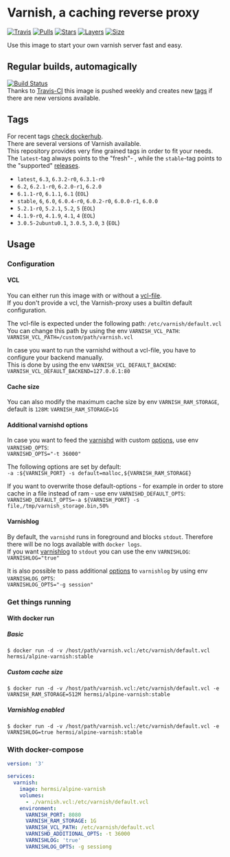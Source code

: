 # Varnish, a caching reverse proxy

[![Travis](https://shields.beevelop.com/travis/Hermsi1337/docker-varnish.svg?style=flat-square)](https://travis-ci.com/Hermsi1337/docker-varnish)
[![Pulls](https://shields.beevelop.com/docker/pulls/hermsi/alpine-varnish.svg?style=flat-square)](https://hub.docker.com/r/hermsi/alpine-varnish/)
[![Stars](https://shields.beevelop.com/docker/stars/hermsi/alpine-varnish.svg?style=flat-square)](https://hub.docker.com/r/hermsi/alpine-varnish/)
[![Layers](https://shields.beevelop.com/docker/image/layers/hermsi/alpine-varnish/latest.svg?style=flat-square)](https://hub.docker.com/r/hermsi/alpine-varnish/)
[![Size](https://shields.beevelop.com/docker/image/image-size/hermsi/alpine-varnish/latest.svg?style=flat-square)](https://hub.docker.com/r/hermsi/alpine-varnish/)

Use this image to start your own varnish server fast and easy.

## Regular builds, automagically

[![Build Status](https://travis-ci.com/Hermsi1337/docker-varnish.svg?branch=master)](https://travis-ci.com/Hermsi1337/docker-varnish)  
Thanks to [Travis-CI](https://travis-ci.com/) this image is pushed weekly and creates new [tags](https://hub.docker.com/r/hermsi/alpine-varnish/tags/) if there are new versions available.

## Tags

For recent tags [check dockerhub](https://hub.docker.com/r/hermsi/alpine-varnish/tags).  
There are several versions of Varnish available.  
This repository provides very fine grained tags in order to fit your needs.  
The `latest`-tag always points to the "fresh"- , while the `stable`-tag points to the "supported" [releases](https://varnish-cache.org/releases/).

* `latest`, `6.3`, `6.3.2-r0`, `6.3.1-r0`
* `6.2`, `6.2.1-r0`, `6.2.0-r1`, `6.2.0`
* `6.1.1-r0`, `6.1.1`, `6.1` (`EOL`)
* `stable`, `6`, `6.0`, `6.0.4-r0`, `6.0.2-r0`, `6.0.0-r1`, `6.0.0`
* `5.2.1-r0`, `5.2.1`, `5.2`, `5` (`EOL`)
* `4.1.9-r0`, `4.1.9`, `4.1`, `4` (`EOL`)
* `3.0.5-2ubuntu0.1`, `3.0.5`, `3.0`, `3` (`EOL`)

## Usage

### Configuration

#### VCL

You can either run this image with or without a [vcl-file](https://varnish-cache.org/docs/6.0/users-guide/vcl.html).  
If you don't provide a vcl, the Varnish-proxy uses a builtin default configuration.

The vcl-file is expected under the following path: `/etc/varnish/default.vcl`  
You can change this path by using the env `VARNISH_VCL_PATH`:  
`VARNISH_VCL_PATH=/custom/path/varnish.vcl`

In case you want to run the varnishd without a vcl-file, you have to configure your backend manually.  
This is done by using the env `VARNISH_VCL_DEFAULT_BACKEND`:  
`VARNISH_VCL_DEFAULT_BACKEND=127.0.0.1:80`

#### Cache size

You can also modify the maximum cache size by env `VARNISH_RAM_STORAGE`, default is `128M`:   `VARNISH_RAM_STORAGE=1G`

#### Additional varnishd options

In case you want to feed the [varnishd](https://varnish-cache.org/docs/6.0/reference/varnishd.html) with custom [options](https://varnish-cache.org/docs/6.0/reference/varnishd.html#options), use env `VARNISHD_OPTS`:  
`VARNISHD_OPTS="-t 36000"`  

The following options are set by default:  
`-a :${VARNISH_PORT} -s default=malloc,${VARNISH_RAM_STORAGE}`  

If you want to overwrite those default-options - for example in order to store cache in a file instead of ram - use env `VARNISHD_DEFAULT_OPTS`:  
`VARNISHD_DEFAULT_OPTS=-a ${VARNISH_PORT} -s file,/tmp/varnish_storage.bin,50%`

#### Varnishlog

By default, the `varnishd` runs in foreground and blocks `stdout`. Therefore there will be no logs available with `docker logs`.  
If you want [varnishlog](https://varnish-cache.org/docs/6.0/reference/varnishlog.html) to `stdout` you can use the env `VARNISHLOG`:  
`VARNISHLOG="true"`

It is also possible to pass additional [options](https://varnish-cache.org/docs/6.0/reference/varnishlog.html#options) to `varnishlog` by using env `VARNISHLOG_OPTS`:  
`VARNISHLOG_OPTS="-g session"`

### Get things running

#### With docker run

##### Basic

`$ docker run -d -v /host/path/varnish.vcl:/etc/varnish/default.vcl hermsi/alpine-varnish:stable`

##### Custom cache size

`$ docker run -d -v /host/path/varnish.vcl:/etc/varnish/default.vcl -e VARNISH_RAM_STORAGE=512M hermsi/alpine-varnish:stable`

##### Varnishlog enabled

`$ docker run -d -v /host/path/varnish.vcl:/etc/varnish/default.vcl -e VARNISHLOG=true hermsi/alpine-varnish:stable`

### With docker-compose

```yaml
version: '3'

services:
  varnish:
    image: hermsi/alpine-varnish
    volumes:
      - ./varnish.vcl:/etc/varnish/default.vcl
    environment:
      VARNISH_PORT: 8080
      VARNISH_RAM_STORAGE: 1G
      VARNISH_VCL_PATH: /etc/varnish/default.vcl
      VARNISHD_ADDITIONAL_OPTS: -t 36000
      VARNISHLOG: 'true'
      VARNISHLOG_OPTS: -g sessiong
```
